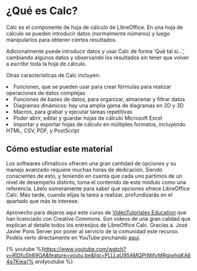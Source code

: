 
# ¿Qué es Calc?

Calc es el componente de hoja de cálculo de LibreOffice. En una hoja de cálculo se pueden introducir datos (normalmente números) y luego manipularlos para obtener ciertos resultados.

Adicionalmente puede introducir datos y usar Calc de forma ‘Qué tal si...’, cambiando algunos datos y observando los resultados sin tener que volver a escribir toda la hoja de cálculo.

Otras características de Calc incluyen:

<li>
Funciones, que se pueden usar para crear fórmulas para realizar operaciones de datos complejas
</li>
<li>
Funciones de bases de datos, para organizar, almacenar y filtrar datos
</li>
<li>
Diagramas dinámicos: hay una amplia gama de diagramas en 2D y 3D
</li>
<li>
Macros, para grabar y ejecutar tareas repetitivas
</li>
<li>
Poder abrir, editar y guardar hojas de cálculo Microsoft Excel
</li>
<li>
Importar y exportar hojas de cálculo en múltiples formatos, incluyendo HTML, CSV, PDF, y PostScript
</li>

## Cómo estudiar este material

Los softwares ofimáticos ofrecen una gran cantidad de opciones y su manejo avanzado requiere muchas horas de dedicación. Siendo conscientes de esto, y teniendo en cuenta que cada uno partimos de un nivel de desempeño distinto, toma el contenido de este módulo como una referencia. Léelo someramente para saber qué opciones ofrece LibreOffice Calc. Más tarde, cuando elijas la tarea a realizar, profundizarás en el apartado que más te interese.

Aprovecho para dejaros aquí este curso de [VideoTutoriales Education](http://www.videotutoriales.education/) que han licenciado con Creative Commons. Son vídeos de una gran calidad que explican al detalle todos los entresijos de LibreOffice Calc. Gracias a  José Javier Pons Server por poner al servicio de la comunidad este recurso. Podéis verlo directamente en YouTube pinchando [aquí](https://www.youtube.com/watch?v=RlDfuSh69OA&amp;list=PLLLaU95AMQPrMifyMRgiwhqKA64g7Kiea).



{% youtube %}https://www.youtube.com/watch?v=RlDfuSh69OA&feature=youtu.be&list=PLLLaU95AMQPrMifyMRgiwhqKA64g7Kiea{% endyoutube %}
